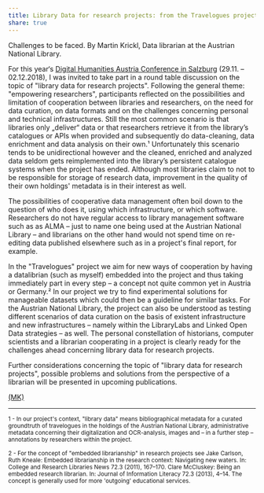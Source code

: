 ```yaml
---
title: Library Data for research projects: from the Travelogues project point of view
share: true
---
```


<script language="JavaScript" src="/_includes/unCryptMail.js" type="text/javascript"></script>

Challenges to be faced. By Martin Krickl, Data librarian at the Austrian National Library.

<!-- more -->

For this year‘s [Digital Humanities Austria Conference in Salzburg](http://dha2018.sbg.ac.at/) (29.11. – 02.12.2018), 
I was invited to take part in a round table discussion on the topic of "library data for research projects". Following 
the general theme: "empowering researchers", participants reflected on the possibilities and limitation of cooperation 
between libraries and researchers, on the need for data curation, on data formats and on the challenges concerning 
personal and technical infrastructures. Still the most common scenario is that libraries only „deliver“ data or that 
researchers retrieve it from the library’s catalogues or APIs when provided and subsequently do data-cleaning, data 
enrichment and data analysis on their own.¹ Unfortunately this scenario tends to be unidirectional however and the 
cleaned, enriched and analyzed data seldom gets reimplemented into the library’s persistent catalogue systems when the 
project has ended. Although most libraries claim to not to be responsible for storage of research data, improvement 
in the quality of their own holdings' metadata is in their interest as well.

The possibilities of cooperative data management often boil down to the question of who does it, using which 
infrastructure, or which software. Researchers do not have regular access to library management software such as as 
ALMA – just to name one being used at the Austrian National Library – and librarians on the other hand would not spend 
time on re-editing data published elsewhere such as in a project's final report, for example.

In the "Travelogues" project we aim for new ways of cooperation by having a datalibrian (such as myself) embedded into 
the project and thus taking immediately part in every step – a concept not quite common yet in Austria or Germany.² 
In our project we try to find experimental solutions for manageable datasets which could then be a guideline for 
similar tasks. For the Austrian National Library, the project can also be understood as testing different scenarios 
of data curation on the basis of existent infrastructure and new infrastructures – namely within the LibraryLabs and 
Linked Open Data strategies – as well. The personal constellation of historians, computer scientists and a librarian 
cooperating in a project is clearly ready for the challenges ahead concerning library data for research projects. 

Further considerations concerning the topic of "library data for research projects", possible problems and solutions 
from the perspective of a librarian will be presented in upcoming publications.

[(MK)](javascript:linkTo_UnCryptMailto('nbjmup;nbsujo/lsjdlmApoc/bd/bu');)

---
<small>
1 - In our project's context, "library data" means bibliographical metadata for a curated groundtruth of travelogues 
in the holdings of the Austrian National Library, administrative metadata concerning their digitalization and 
OCR-analysis, images and – in a further step – annotations by researchers within the project.

2 - For the concept of "embedded librarianship" in research projects see Jake Carlson, Ruth Kneale: Embedded 
librarianship in the research context: Navigating new waters. In: College and Research Libraries News 72.3 (2011), 167–170. 
Clare McCluskey: Being an embedded research librarian. In: Journal of Information Literacy 72.3 (2013), 4–14. The 
concept is generally used for more 'outgoing' educational services.
</small> 